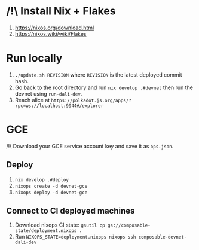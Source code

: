 # /!\ Install Nix + Flakes

1. https://nixos.org/download.html
2. https://nixos.wiki/wiki/Flakes

# Run locally

1. `./update.sh REVISION` where `REVISION` is the latest deployed commit hash.
2. Go back to the root directory and run `nix develop .#devnet` then run the devnet using `run-dali-dev`.
3. Reach alice at `https://polkadot.js.org/apps/?rpc=ws://localhost:9944#/explorer`

# GCE

/!\ Download your GCE service account key and save it as `ops.json`.

## Deploy

1. `nix develop .#deploy`
2. `nixops create -d devnet-gce`
3. `nixops deploy -d devnet-gce`

## Connect to CI deployed machines

1. Download nixops CI state: `gsutil cp gs://composable-state/deployment.nixops .`
2. Run `NIXOPS_STATE=deployment.nixops nixops ssh composable-devnet-dali-dev`
